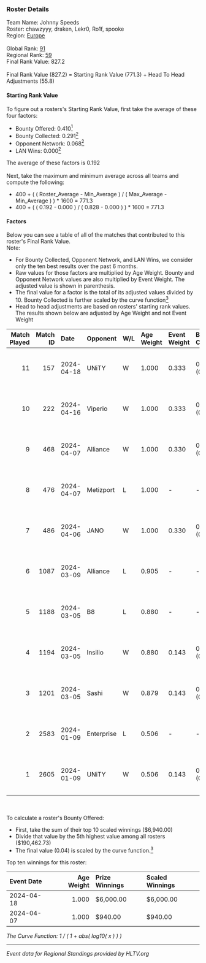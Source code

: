 ### Roster Details<br />
Team Name: Johnny Speeds<br />
Roster: chawzyyy, draken, Lekr0, Ro1f, spooke<br />
Region: [Europe]( ../standings_europe.md)<br />
<br />
Global Rank: [91](../standings_global.md)<br />
Regional Rank: [59]( ../standings_europe.md)<br />
Final Rank Value:  827.2<br />
<br />
Final Rank Value (827.2) = Starting Rank Value (771.3) + Head To Head Adjustments (55.8)<br />

#### Starting Rank Value<br />
To figure out a rosters's Starting Rank Value, first take the average of these four factors:<br />
- Bounty Offered: 0.410[<sup>1</sup>](#table2)
- Bounty Collected: 0.291[<sup>2</sup>](#table1)
- Opponent Network: 0.068[<sup>2</sup>](#table1)
- LAN Wins: 0.000[<sup>2</sup>](#table1)

The average of these factors is 0.192<br />
<br />
Next, take the maximum and minimum average across all teams and compute the following:<br />
- 400 + ( ( Roster_Average - Min_Average ) / ( Max_Average - Min_Average ) ) * 1600 = 771.3
- 400 + ( ( 0.192 - 0.000 ) / ( 0.828 - 0.000 ) ) * 1600 = 771.3


#### Factors<br />
Below you can see a table of all of the matches that contributed to this roster's Final Rank Value.<br />
Note:<br />

- For Bounty Collected, Opponent Network, and LAN Wins, we consider only the ten best results over the past 6 months.
- Raw values for those factors are multiplied by Age Weight. Bounty and Opponent Network values are also multiplied by Event Weight. The adjusted value is shown in parenthesis.
- The final value for a factor is the total of its adjusted values divided by 10. Bounty Collected is further scaled by the curve function[<sup>3</sup>](#curveFunction)
- Head to head adjustments are based on rosters' starting rank values. The results shown below are adjusted by Age Weight and not Event Weight
<span id="table1"></span><br />


| Match Played | Match ID | Date       | Opponent   | W/L | Age Weight | Event Weight | Bounty Collected | Opponent Network | LAN Wins  | H2H Adj. | Roster                                    |
| -: | -: | :- | :- | :- | :- | :- | :- | :- | :- | -: | :- |
|           11 |      157 | 2024-04-18 | UNiTY      | W   | 1.000      | 0.333        | 0.047 (0.016)    | 0.261 (0.087)    | 0 (0.000) |    16.48 | chawzyyy, draken, Lekr0, Ro1f, spooke     |
|           10 |      222 | 2024-04-16 | Viperio    | W   | 1.000      | 0.333        | 0.005 (0.002)    | 0.093 (0.031)    | 0 (0.000) |     9.30 | chawzyyy, draken, Lekr0, Ro1f, spooke     |
|            9 |      468 | 2024-04-07 | Alliance   | W   | 1.000      | 0.330        | 0.020 (0.007)    | 0.855 (0.282)    | 0 (0.000) |    17.01 | bobeksde, chawzyyy, draken, Lekr0, spooke |
|            8 |      476 | 2024-04-07 | Metizport  | L   | 1.000      | -            | -                | -                | -         |    -6.83 | bobeksde, chawzyyy, draken, Lekr0, spooke |
|            7 |      486 | 2024-04-06 | JANO       | W   | 1.000      | 0.330        | 0.001 (0.000)    | 0.220 (0.073)    | 0 (0.000) |     9.17 | bobeksde, chawzyyy, draken, Lekr0, spooke |
|            6 |     1087 | 2024-03-09 | Alliance   | L   | 0.905      | -            | -                | -                | -         |   -11.53 | chawzyyy, draken, Lekr0, Ro1f, spooke     |
|            5 |     1188 | 2024-03-05 | B8         | L   | 0.880      | -            | -                | -                | -         |   -12.56 | chawzyyy, draken, Lekr0, Ro1f, spooke     |
|            4 |     1194 | 2024-03-05 | Insilio    | W   | 0.880      | 0.143        | 0.007 (0.001)    | 0.483 (0.061)    | 0 (0.000) |    13.53 | chawzyyy, draken, Lekr0, Ro1f, spooke     |
|            3 |     1201 | 2024-03-05 | Sashi      | W   | 0.879      | 0.143        | 0.064 (0.008)    | 1.000 (0.126)    | 0 (0.000) |    16.83 | chawzyyy, draken, Lekr0, Ro1f, spooke     |
|            2 |     2583 | 2024-01-09 | Enterprise | L   | 0.506      | -            | -                | -                | -         |    -5.32 | chawzyyy, draken, HugoXD, RuStY, spooke   |
|            1 |     2605 | 2024-01-09 | UNiTY      | W   | 0.506      | 0.143        | 0.047 (0.003)    | 0.261 (0.019)    | 0 (0.000) |     9.76 | chawzyyy, draken, HugoXD, RuStY, spooke   |

<br />
<span id="table2"></span><br />
To calculate a roster's Bounty Offered:<br />

- First, take the sum of their top 10 scaled winnings ($6,940.00)
- Divide that value by the 5th highest value among all rosters ($190,462.73)
- The final value (0.04) is scaled by the curve function.[<sup>3</sup>](#curveFunction)

Top ten winnings for this roster:<br />

| Event Date | Age Weight | Prize Winnings | Scaled Winnings |
| :- | -: | :- | :- |
| 2024-04-18 |      1.000 | $6,000.00      | $6,000.00       |
| 2024-04-07 |      1.000 | $940.00        | $940.00         |


<span id="curveFunction"></span>_The Curve Function: 1 / ( 1 + abs( log10( x ) ) )_<br />

---
_Event data for Regional Standings provided by HLTV.org_<br />
